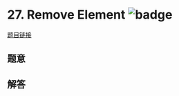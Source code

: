 # 27. Remove Element ![badge](https://img.shields.io/badge/-easy-green?style=flat-square)

[题目链接](https://leetcode.com/problems/remove-element)

## 题意

## 解答

